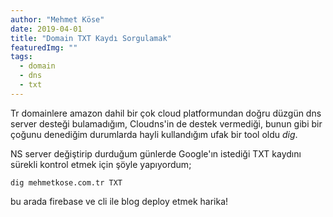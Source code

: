 ```yaml
---
author: "Mehmet Köse"
date: 2019-04-01
title: "Domain TXT Kaydı Sorgulamak"
featuredImg: ""
tags: 
  - domain
  - dns
  - txt
---
```


Tr domainlere amazon dahil bir çok cloud platformundan doğru düzgün dns server desteği bulamadığım, Cloudns'in de destek vermediği, bunun gibi bir çoğunu denediğim durumlarda hayli kullandığım ufak bir tool oldu *dig*.

NS server değiştirip durduğum günlerde Google'ın istediği TXT kaydını sürekli kontrol etmek için şöyle yapıyordum;

```
dig mehmetkose.com.tr TXT
```

bu arada firebase ve cli ile blog deploy etmek harika!